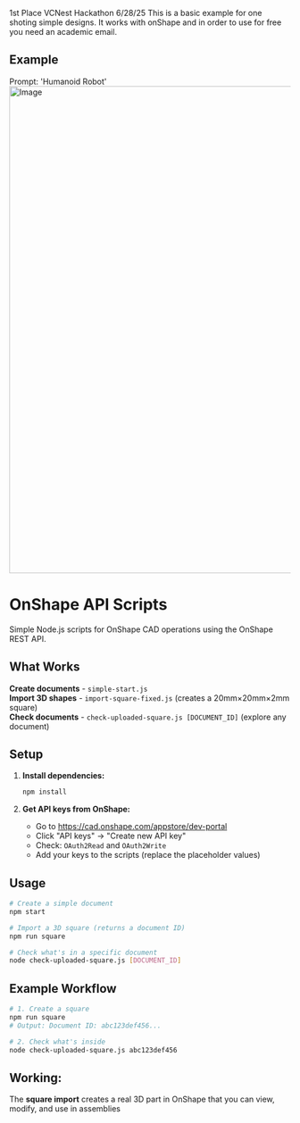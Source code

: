 1st Place VCNest Hackathon 6/28/25
This is a basic example for one shoting simple designs. It works with onShape and in order to use for free you need an academic email. 

## Example
Prompt: 'Humanoid Robot'
<img width="1775" height="873" alt="Image" src="https://github.com/user-attachments/assets/74964e30-6cc0-4db2-b31b-2fc8708a6805" />

# OnShape API Scripts

Simple Node.js scripts for OnShape CAD operations using the OnShape REST API.

##  What Works

 **Create documents** - `simple-start.js`  
 **Import 3D shapes** - `import-square-fixed.js` (creates a 20mm×20mm×2mm square)  
 **Check documents** - `check-uploaded-square.js [DOCUMENT_ID]` (explore any document)

##  Setup

1. **Install dependencies:**
   ```bash
   npm install
   ```

2. **Get API keys from OnShape:**
   - Go to https://cad.onshape.com/appstore/dev-portal
   - Click "API keys" → "Create new API key"  
   - Check: `OAuth2Read` and `OAuth2Write`
   - Add your keys to the scripts (replace the placeholder values)

##  Usage

```bash
# Create a simple document
npm start

# Import a 3D square (returns a document ID)
npm run square

# Check what's in a specific document
node check-uploaded-square.js [DOCUMENT_ID]
```

##  Example Workflow

```bash
# 1. Create a square
npm run square
# Output: Document ID: abc123def456...

# 2. Check what's inside
node check-uploaded-square.js abc123def456
```

##  Working:

The **square import** creates a real 3D part in OnShape that you can view, modify, and use in assemblies


